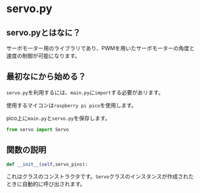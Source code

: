 # servo.py

## servo.pyとはなに？

サーボモーター用のライブラリであり、PWMを用いたサーボモーターの角度と速度の制御が可能になります。

## 最初なにから始める？

`servo.py`を利用するには、`main.py`に`import`する必要があリます。

使用するマイコンは`raspberry pi pico`を使用します。

pico上に`main.py`と`servo.py`を保存します。

```python
from servo import Servo
```

## 関数の説明

```python
def __init__(self,servo_pins):
```

これはクラスのコンストラクタです。`Servo`クラスのインスタンスが作成されたときに自動的に呼び出されます。
